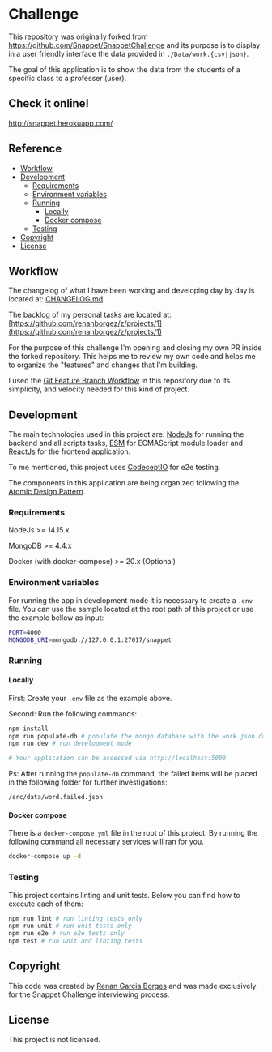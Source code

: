 # Challenge

This repository was originally forked from https://github.com/Snappet/SnappetChallenge and its
purpose is to display in a user friendly interface the data provided in `./Data/work.{csv|json}`.

The goal of this application is to show the data from the students of a specific class
to a professer (user).

## Check it online!

http://snappet.herokuapp.com/

## Reference

- [Workflow](#Workflow)
- [Development](#Development)
  - [Requirements](#Requirements)
  - [Environment variables](#Environment%20variables)
  - [Running](#Running)
    - [Locally](#Locally)
    - [Docker compose](#Docker%20compose)
  - [Testing](#Testing)
- [Copyright](#Copyright)
- [License](#License)

## Workflow

The changelog of what I have been working and developing day by day is located at:
[CHANGELOG.md](./CHANGELOG.md).

The backlog of my personal tasks are located at:
[https://github.com/renanborgez/z/projects/1](https://github.com/renanborgez/z/projects/1)

For the purpose of this challenge I'm opening and closing my own PR inside the forked repository.
This helps me to review my own code and helps me to organize the "features" and changes that I'm
building.

I used the [Git Feature Branch Workflow](https://www.atlassian.com/git/tutorials/comparing-workflows/feature-branch-workflow)
in this repository due to its simplicity, and velocity needed for this kind of project.

## Development

The main technologies used in this project are: [NodeJs](https://nodejs.org/en/) for running the
backend and all scripts tasks, [ESM](https://www.npmjs.com/package/esm) for ECMAScript module loader
and [ReactJs](https://reactjs.org/) for the frontend application.

To me mentioned, this project uses [CodeceptIO](https://codecept.io/) for e2e testing.

The components in this application are being organized following the
[Atomic Design Pattern](https://bradfrost.com/blog/post/atomic-web-design/).

### Requirements

NodeJs >= 14.15.x

MongoDB >= 4.4.x

Docker (with docker-compose) >= 20.x (Optional)

### Environment variables

For running the app in development mode it is necessary to create a `.env` file.
You can use the sample located at the root path of this project or use the example bellow as input:

```bash
PORT=4000
MONGODB_URI=mongodb://127.0.0.1:27017/snappet
```

### Running

#### Locally

First: Create your `.env` file as the example above.

Second: Run the following commands:

```bash
npm install
npm run populate-db # populate the mongo database with the work.json data
npm run dev # run development mode

# Your application can be accessed via http://localhost:5000
```

Ps: After running the `populate-db` command, the failed items will be placed in the following
folder for further investigations:

`/src/data/word.failed.json`

#### Docker compose

There is a `docker-compose.yml` file in the root of this project. By running the following command
all necessary services will ran for you.

```sh
docker-compose up -d
```

### Testing

This project contains linting and unit tests. Below you can find how to execute each of them:

```bash
npm run lint # run linting tests only
npm run unit # run unit tests only
npm run e2e # run e2e tests only
npm test # run unit and linting tests
```

## Copyright

This code was created by [Renan Garcia Borges](https://github.com/renanborgez) and was made
exclusively for the Snappet Challenge interviewing process.

## License

This project is not licensed.
